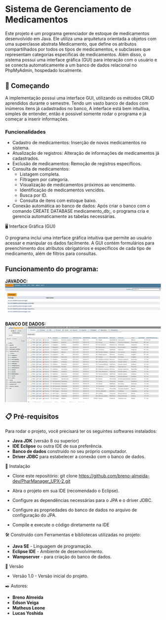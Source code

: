 # Sistema de Gerenciamento de Medicamentos
Este projeto é um programa gerenciador de estoque de medicamentos desenvolvido em Java. Ele utiliza uma arquitetura orientada a objetos com uma superclasse abstrata Medicamento, que define os atributos compartilhados por todos os tipos de medicamentos, e subclasses que representam categorias específicas de medicamentos. Além disso, o 
sistema possui uma interface gráfica (GUI) para interação com o usuário e se conecta automaticamente a um banco de dados relacional no PhpMyAdmin, hospedado localmente.

## 🚀 Começando

A implementação possui uma interface GUI, utilizando os métodos CRUD aprendidos durante o semestre. Tendo um vasto banco de dados com inúmeros itens já cadastrados no banco, A interface está bem intuitiva, simples de entender, então é possível somente rodar o programa e já começar a inserir informações.

### Funcionalidades

- Cadastro de medicamentos: Inserção de novos medicamentos no sistema.
- Atualização de registros: Alteração de informações de medicamentos já cadastrados.
- Exclusão de medicamentos: Remoção de registros específicos.
- Consulta de medicamentos:
    - Listagem completa.
    - Filtragem por categoria.
    - Visualização de medicamentos próximos ao vencimento.
    - Identificação de medicamentos vencidos.
    - Busca por ID.
    - Consulta de itens com estoque baixo.
- Conexão automática ao banco de dados: Após criar o banco com o comando CREATE DATABASE medicamento_db;, o programa cria e gerencia automaticamente as tabelas necessárias.


🖥️ Interface Gráfica (GUI)

O programa inclui uma interface gráfica intuitiva que permite ao usuário acessar e manipular os dados facilmente. A GUI contém formulários para preenchimento dos atributos obrigatórios e específicos de cada tipo de medicamento, além de filtros para consultas.
## Funcionamento do programa:

**JAVADOC:**
![Imagem do JAVADOC](https://github.com/breno-almeida-dev/PharManager_UPX-2/blob/master/JAVADOC-PharManager.png)

**BANCO DE DADOS:**
![Imagem do banco de dados](https://github.com/breno-almeida-dev/PharManager_UPX-2/blob/master/PharManager-DB.png)


## 📋 Pré-requisitos

Para rodar o projeto, você precisará ter os seguintes softwares instalados:

- **Java JDK** (versão 8 ou superior)
- **IDE Eclipse** ou outra IDE de sua preferência.
- **Banco de dados** construído no seu próprio computador.
- **Driver JDBC** para estabelecer a conexão com o banco de dados.


🔧 Instalação
- Clone este repositório:
    git clone https://github.com/breno-almeida-dev/PharManager_UPX-2.git
  
- Abra o projeto em sua IDE (recomendado o Eclipse).
- Configure as dependências necessárias para o JPA e o driver JDBC.
- Configure as propriedades do banco de dados no arquivo de configuração do JPA. 
- Compile e execute o código diretamente na IDE
  
  

🛠️ Construído com
Ferramentas e bibliotecas utilizadas no projeto:

- **Java SE** - Linguagem de programação.
- **Eclipse IDE** - Ambiente de desenvolvimento.
- **Wampserver** - para criação do banco de dados.



📌 Versão
- Versão 1.0 - Versão inicial do projeto.



✒️ Autores:
   - **Breno Almeida**
   - **Edson Veiga**
   - **Matheus Leone**
   - **Lucas Yoshida**
